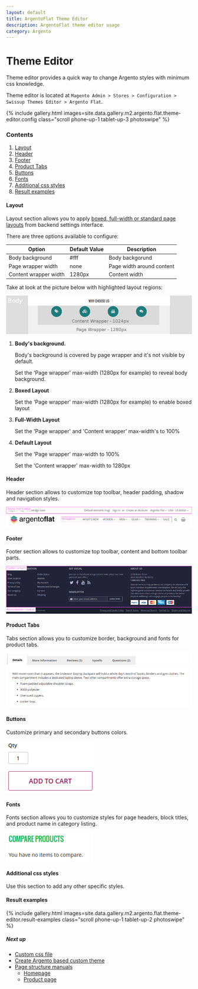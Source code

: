 ```yaml
---
layout: default
title: ArgentoFlat Theme Editor
description: ArgentoFlat theme editor usage
category: Argento
---
```


# Theme Editor

Theme editor provides a quick way to change Argento styles with minimum css
knowledge.

Theme editor is located at
`Magento Admin > Stores > Configuration > Swissup Themes Editor > Argento Flat`.

{% include gallery.html images=site.data.gallery.m2.argento.flat.theme-editor.config class="scroll phone-up-1 tablet-up-3 photoswipe" %}

### Contents

 1. [Layout](#layout)
 2. [Header](#header)
 3. [Footer](#footer)
 4. [Product Tabs](#product-tabs)
 5. [Buttons](#buttons)
 6. [Fonts](#fonts)
 7. [Additional css styles](#additional-css-styles)
 7. [Result examples](#result-examples)

#### Layout

Layout section allows you to apply
[boxed, full-width or standard page layouts](/m2/argento/customization/boxed-full-width-and-standard-layout-types/)
from backend settings interface.

There are three options available to configure:

Option | Default Value | Description
-------|---------------|------------
Body background | #fff | Body backgorund
Page wrapper width | none | Page width around content
Content wrapper width | 1280px | Content width

Take at look at the picture below with highlighted layout regions:

![Argento Flat Layout Structure](/images/m2/argento/flat/theme-editor/layout.png)

 1. **Body's background.**

    Body's background is covered by page wrapper and it's not visible by default.

    Set the 'Page wrapper' max-width (1280px for example) to reveal body background.

 2. **Boxed Layout**

    Set the 'Page wrapper' max-width (1280px for example) to enable boxed layout

 3. **Full-Width Layout**

    Set the 'Page wrapper' and 'Content wrapper' max-width's to 100%

 4. **Default Layout**

    Set the 'Page wrapper' max-width to 100%

    Set the 'Content wrapper' max-width to 1280px

#### Header

Header section allows to customize top toolbar, header padding, shadow and
navigation styles.

![Argento Flat Header Structure](/images/m2/argento/flat/theme-editor/header.png)

#### Footer

Footer section allows to customize top toolbar, content and bottom toolbar parts.

![Argento Flat Footer Structure](/images/m2/argento/flat/theme-editor/footer.png)

#### Product Tabs

Tabs section allows you to customize border, background and fonts for product tabs.

![Product tabs](/images/m2/argento/flat/theme-editor/tabs.png)

#### Buttons

Customize primary and secondary buttons colors.

![Primary button](/images/m2/argento/flat/theme-editor/button.png)

#### Fonts

Fonts section allows you to customize styles for page headers, block titles,
and product name in category listing.

![Product name font](/images/m2/argento/flat/theme-editor/fonts.png)

#### Additional css styles

Use this section to add any other specific styles.

#### Result examples

{% include gallery.html images=site.data.gallery.m2.argento.flat.theme-editor.result-examples class="scroll phone-up-1 tablet-up-2 photoswipe" %}

##### Next up

 -  [Custom css file](/m2/argento/customization/custom-css/)
 -  [Create Argento based custom theme](/m2/argento/customization/custom-theme/)
 -  [Page structure manuals](/m2/argento/flat/page-structure/)
    -  [Homepage](/m2/argento/flat/page-structure/homepage/)
    -  [Product page](/m2/argento/flat/page-structure/product-page/)
